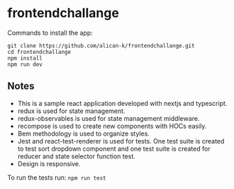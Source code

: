 # frontendchallange

Commands to install the app:

```
git clone https://github.com/alican-k/frontendchallange.git
cd frontendchallange
npm install
npm run dev
```

## Notes

 - This is a sample react application developed with nextjs and typescript. 
 - redux is used for state management.
 - redux-observables is used for state management middleware.
 - recompose is used to create new components with HOCs easily.
 - Bem methodology is used to organize styles. 
 - Jest and react-test-renderer is used for tests. One test suite is created to test sort dropdown 
 component and one test suite is created for reducer and state selector function test.
 - Design is responsive. 
 
To run the tests run: `npm run test`
